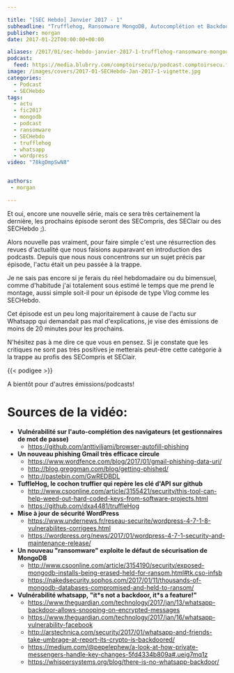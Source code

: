 ```yaml
---

title: "[SEC Hebdo] Janvier 2017 - 1"
subheadline: "Trufflehog, Ransomware MongoDB, Autocomplétion et Backdoor whatsapp"
publisher: morgan
date: 2017-01-22T00:00:00+00:00

aliases: /2017/01/sec-hebdo-janvier-2017-1-trufflehog-ransomware-mongodb-autocompletion-et-backdoor-whatsapp/
podcast:
  feed: https://media.blubrry.com/comptoirsecu/p/podcast.comptoirsecu.fr/CSEC.HS31.2016-01-22.SECHebdo_Janv_2017-1.mp3
image: /images/covers/2017-01-SECHebdo-Jan-2017-1-vignette.jpg
categories:
  - Podcast
  - SECHebdo
tags:
  - actu
  - fic2017
  - mongodb
  - podcast
  - ransomware
  - SECHebdo
  - trufflehog
  - whatsapp
  - wordpress
video: "78kgDmpSwN8"


authors:
 - morgan

---
```



Et oui, encore une nouvelle série, mais ce sera très certainement la dernière, les prochains épisode seront des SECompris, des SEClair ou des SECHebdo ;).

Alors nouvelle pas vraiment, pour faire simple c'est une résurrection des revues d'actualité que nous faisions auparavant en introduction des podcasts. Depuis que nous nous concentrons sur un sujet précis par épisode, l'actu était un peu passée à la trappe.

Je ne sais pas encore si je ferais du réel hebdomadaire ou du bimensuel, comme d'habitude j'ai totalement sous estimé le temps que me prend le montage, aussi simple soit-il pour un épisode de type Vlog comme les SECHebdo.

Cet épisode est un peu long majoritairement à cause de l'actu sur Whatsapp qui demandait pas mal d'explications, je vise des émissions de moins de 20 minutes pour les prochains.

N'hésitez pas à me dire ce que vous en pensez. Si je constate que les critiques ne sont pas très positives je metterais peut-ëtre cette catégorie à la trappe au profis des SECompris et SEClair.

{{< podigee >}}

A bientôt pour d'autres émissions/podcasts!

# Sources de la vidéo:

  * **Vulnérabilité sur l'auto-complétion des navigateurs (et gestionnaires de mot de passe)**
      * <https://github.com/anttiviljami/browser-autofill-phishing>
  * **Un nouveau phishing Gmail très efficace circule**
      * <https://www.wordfence.com/blog/2017/01/gmail-phishing-data-uri/>
      * <http://blog.greggman.com/blog/getting-phished/>
      * <http://pastebin.com/GwREDBDL>
  * **TuffleHog, le cochon truffier qui repère les clé d'API sur github**
      * <http://www.csoonline.com/article/3155421/security/this-tool-can-help-weed-out-hard-coded-keys-from-software-projects.html>
      * <https://github.com/dxa4481/truffleHog>
  * **Mise à jour de sécurité WordPress**
      * <https://www.undernews.fr/reseau-securite/wordpress-4-7-1-8-vulnerabilites-corrigees.html>
      * <https://wordpress.org/news/2017/01/wordpress-4-7-1-security-and-maintenance-release/>
  * **Un nouveau "ransomware" exploite le défaut de sécurisation de MongoDB**
      * <http://www.csoonline.com/article/3154190/security/exposed-mongodb-installs-being-erased-held-for-ransom.html#tk.cso-infsb>
      * <https://nakedsecurity.sophos.com/2017/01/11/thousands-of-mongodb-databases-compromised-and-held-to-ransom/>
  * **Vulnérabilité whatsapp, "it\*s not a backdoor, it\*s a feature!"**
      * <https://www.theguardian.com/technology/2017/jan/13/whatsapp-backdoor-allows-snooping-on-encrypted-messages>
      * <https://www.theguardian.com/technology/2017/jan/16/whatsapp-vulnerability-facebook>
      * <http://arstechnica.com/security/2017/01/whatsapp-and-friends-take-umbrage-at-report-its-crypto-is-backdoored/>
      * <https://medium.com/@pepelephew/a-look-at-how-private-messengers-handle-key-changes-5fd4334b809a#.ueig7mq1z>
      * <https://whispersystems.org/blog/there-is-no-whatsapp-backdoor/>
